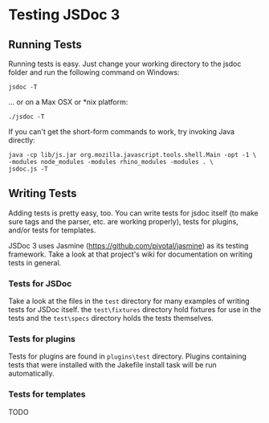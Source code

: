 Testing JSDoc 3
===============

Running Tests
-------------

Running tests is easy.  Just change your working directory to the jsdoc folder
and run the following command on Windows:

    jsdoc -T

... or on a Max OSX or *nix platform:

    ./jsdoc -T

If you can't get the short-form commands to work, try invoking Java directly:

    java -cp lib/js.jar org.mozilla.javascript.tools.shell.Main -opt -1 \
    -modules node_modules -modules rhino_modules -modules . \
    jsdoc.js -T

Writing Tests
-------------

Adding tests is pretty easy, too.  You can write tests for jsdoc itself (to 
make sure tags and the parser, etc. are working properly), tests for plugins, and/or
tests for templates.

JSDoc 3 uses Jasmine (https://github.com/pivotal/jasmine) as its testing framework.
Take a look at that project's wiki for documentation on writing tests in general.

### Tests for JSDoc

Take a look at the files in the ```test``` directory for many examples of
writing tests for JSDoc itself.  the ```test\fixtures``` directory hold fixtures
for use in the tests and the ```test\specs``` directory holds the tests themselves.

### Tests for plugins

Tests for plugins are found in ```plugins\test``` directory.   Plugins containing
tests that were installed with the Jakefile install task will be run automatically.

### Tests for templates

TODO
